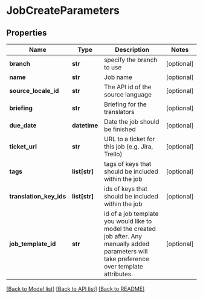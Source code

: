 # JobCreateParameters

## Properties
Name | Type | Description | Notes
------------ | ------------- | ------------- | -------------
**branch** | **str** | specify the branch to use | [optional] 
**name** | **str** | Job name | [optional] 
**source_locale_id** | **str** | The API id of the source language | [optional] 
**briefing** | **str** | Briefing for the translators | [optional] 
**due_date** | **datetime** | Date the job should be finished | [optional] 
**ticket_url** | **str** | URL to a ticket for this job (e.g. Jira, Trello) | [optional] 
**tags** | **list[str]** | tags of keys that should be included within the job | [optional] 
**translation_key_ids** | **list[str]** | ids of keys that should be included within the job | [optional] 
**job_template_id** | **str** | id of a job template you would like to model the created job after. Any manually added parameters will take preference over template attributes. | [optional] 

[[Back to Model list]](../README.md#documentation-for-models) [[Back to API list]](../README.md#documentation-for-api-endpoints) [[Back to README]](../README.md)


